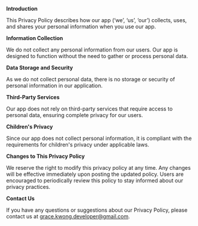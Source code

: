 **Introduction**

This Privacy Policy describes how our app (‘we’, ‘us’, ‘our’) collects, uses, and shares your personal information when you use our app.

**Information Collection**

We do not collect any personal information from our users. Our app is designed to function without the need to gather or process personal data.

**Data Storage and Security**

As we do not collect personal data, there is no storage or security of personal information in our application.

**Third-Party Services**

Our app does not rely on third-party services that require access to personal data, ensuring complete privacy for our users.

**Children's Privacy**

Since our app does not collect personal information, it is compliant with the requirements for children's privacy under applicable laws.

**Changes to This Privacy Policy**

We reserve the right to modify this privacy policy at any time. Any changes will be effective immediately upon posting the updated policy. Users are encouraged to periodically review this policy to stay informed about our privacy practices.

**Contact Us**

If you have any questions or suggestions about our Privacy Policy, please contact us at grace.kwong.developer@gmail.com.
